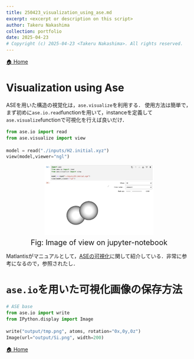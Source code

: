 ```yaml
---
title: 250423_visualization_using_ase.md
excerpt: <excerpt or description on this script>
author: Takeru Nakashima
collection: portfolio
date: 2025-04-23
# Copyright (c) 2025-04-23 <Takeru Nakashima>. All rights reserved.
---
```


[🏠 Home](ase.md)

# Visualization using Ase
ASEを用いた構造の視覚化は，`ase.visualize`を利用する．
使用方法は簡単で，まず初めに`ase.io.read`functionを用いて，instanceを定義して`ase.visualize`functionで可視化を行えば良いだけ．
```python
from ase.io import read            
from ase.visualize import view     
          
model = read("./inputs/H2.initial.xyz")
view(model,viewer="ngl")
```
<figure style="text-align:center;">
  <img src="./image/image_view_ase.png" width="70%">
  <figcaption style="font-size:20px; margin-top:5px;">Fig: Image of view on jupyter-notebook</figcaption>
</figure>

Matlantisがマニュアルとして，[ASEの可視化](https://docs.matlantis.com/atomistic-simulation-tutorial/ja/Appendix_1_visualization.html)に関して紹介している．非常に参考になるので，参照されたし．

# `ase.io`を用いた可視化画像の保存方法
```python
# ASE base
from ase.io import write
from IPython.display import Image

write("output/tmp.png", atoms, rotation="0x,0y,0z")
Image(url="output/Si.png", width=200)
```

[🏠 Home](ase.md)
